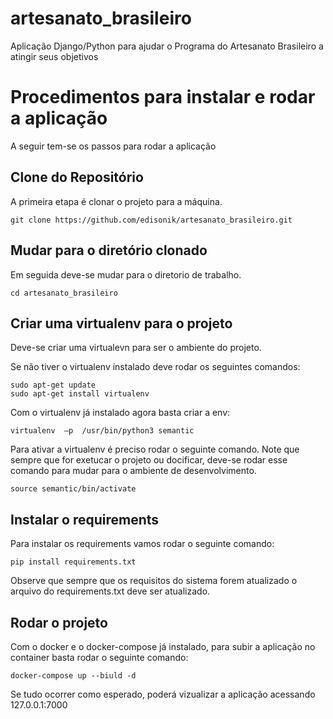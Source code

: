 # artesanato_brasileiro
Aplicação Django/Python para ajudar o Programa do Artesanato Brasileiro a atingir seus objetivos


# Procedimentos para instalar e rodar a aplicação

A seguir tem-se os passos para rodar a aplicação

## Clone do Repositório

A primeira etapa é clonar o projeto para a máquina.

```
git clone https://github.com/edisonik/artesanato_brasileiro.git
```

## Mudar para o diretório clonado

Em seguida deve-se mudar para o diretorio de trabalho.

```
cd artesanato_brasileiro
```

## Criar uma virtualenv para o projeto

Deve-se criar uma virtualevn para ser o ambiente do projeto.

Se não tiver o virtualenv instalado deve rodar os seguintes comandos:

```
sudo apt-get update
sudo apt-get install virtualenv
```

Com o virtualenv já instalado agora basta criar a env:

```
virtualenv  –p  /usr/bin/python3 semantic
```

Para ativar a virtualenv é preciso rodar o seguinte comando. Note que sempre que for exetucar o projeto ou docificar, deve-se rodar esse comando para mudar para o ambiente de desenvolvimento.

```
source semantic/bin/activate
```

## Instalar o requirements

Para instalar os requirements vamos rodar o seguinte comando:

```
pip install requirements.txt
```

Observe que sempre que os requisitos do sistema forem atualizado o arquivo do requirements.txt deve ser atualizado.

## Rodar o projeto

Com o docker e o docker-compose já instalado, para subir a aplicação no container basta rodar o seguinte comando:

```
docker-compose up --biuld -d
```

Se tudo ocorrer como esperado, poderá vizualizar a aplicação acessando 127.0.0.1:7000